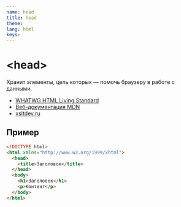 ```yaml
---
name: head
title: head
theme:
lang: html
keys:
---
```


# &lt;**head**&gt;

Хранит элементы, цель которых — помочь браузеру в работе с данными.

- [WHATWG HTML Living Standard](https://html.spec.whatwg.org/multipage/semantics.html#the-head-element)
- [Веб-документация MDN](https://developer.mozilla.org/ru/docs/Web/HTML/Element/head)
- [xsltdev.ru](https://xsltdev.ru/html/head/)

## Пример

```html
<!DOCTYPE html>
<html xmlns="http://www.w3.org/1999/xhtml">
  <head>
    <title>Заголовок</title>
  </head>
  <body>
    <h1>Заголовок</h1>
    <p>Контент</p>
  </body>
</html>
```
